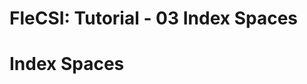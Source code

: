 # FleCSI: Tutorial - 03 Index Spaces
<!--
  The above header is required for Doxygen to correctly name the
  auto-generated page. It is ignored in the FleCSI guide documentation.
-->

<!-- CINCHDOC DOCUMENT(user-guide) SECTION(tutorial::index-spaces) -->

# Index Spaces

<!-- vim: set tabstop=2 shiftwidth=2 expandtab fo=cqt tw=72 : -->
